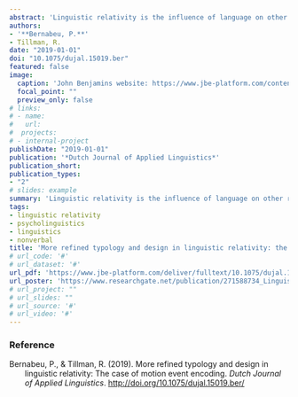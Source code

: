 ```yaml
---
abstract: 'Linguistic relativity is the influence of language on other realms of cognition. For instance, the way movement is expressed in a person’s native language may influence how they perceive movement. Motion event encoding (MEE) is usually framed as a typological dichotomy. Path-in-verb languages tend to encode path information within the verb (e.g., ‘leave’), whereas manner-in-verb languages encode manner (e.g., ‘jump’). The results of MEE-based linguistic relativity experiments range from no effect to effects on verbal and nonverbal cognition. Seeking a more definitive conclusion, we propose linguistic and experimental enhancements. First, we examine state-of-the-art typology, suggesting how a recent MEE classification across twenty languages ( Verkerk, 2014 ) may enable more powerful analyses. Second, we review procedural challenges such as the influence of verbal thought and second-guessing in experiments. To tackle these challenges, we propose distinguishing verbal and nonverbal subgroups, and having enough filler items. Finally we exemplify this in an experimental design.'
authors:
- '**Bernabeu, P.**'
- Tillman, R.
date: "2019-01-01"
doi: "10.1075/dujal.15019.ber"
featured: false
image:
  caption: 'John Benjamins website: https://www.jbe-platform.com/content/journals/10.1075/dujal.15019.ber'
  focal_point: ""
  preview_only: false
# links:
# - name:
#   url:
#  projects:
# - internal-project
publishDate: "2019-01-01"
publication: '*Dutch Journal of Applied Linguistics*'
publication_short:
publication_types:
- "2"
# slides: example
summary: 'Linguistic relativity is the influence of language on other realms of cognition. For instance, the way movement is expressed in a person’s native language may influence how they perceive movement. Motion event encoding (MEE) is usually framed as a typological dichotomy. Path-in-verb languages tend to encode path information within the verb (e.g., ‘leave’), whereas manner-in-verb languages encode manner (e.g., ‘jump’). The results of MEE-based linguistic relativity experiments range from no effect to effects on verbal and nonverbal cognition. Seeking a more definitive conclusion, we propose linguistic and experimental enhancements. First, we examine state-of-the-art typology, suggesting how a recent MEE classification across twenty languages ( Verkerk, 2014 ) may enable more powerful analyses. Second, we review procedural challenges such as the influence of verbal thought and second-guessing in experiments. To tackle these challenges, we propose distinguishing verbal and nonverbal subgroups, and having enough filler items. Finally we exemplify this in an experimental design.'
tags:
- linguistic relativity
- psycholinguistics
- linguistics
- nonverbal
title: 'More refined typology and design in linguistic relativity: the case of motion event encoding'
# url_code: '#'
# url_dataset: '#'
url_pdf: 'https://www.jbe-platform.com/deliver/fulltext/10.1075/dujal.15019.ber/dujal.15019.ber.pdf?itemId=%2Fcontent%2Fjournals%2F10.1075%2Fdujal.15019.ber&mimeType=pdf&containerItemId=content/jbep'
url_poster: 'https://www.researchgate.net/publication/271588734_Linguistic_relativity_in_motion_Poster'
# url_project: ""
# url_slides: ""
# url_source: '#'
# url_video: '#'
---
```



### Reference

<div style = "text-indent:-2em; margin-left:2em;">

Bernabeu, P., & Tillman, R. (2019). More refined typology and design in linguistic relativity: The case of motion event encoding. *Dutch Journal of Applied Linguistics*. http://doi.org/10.1075/dujal.15019.ber/

</div>
